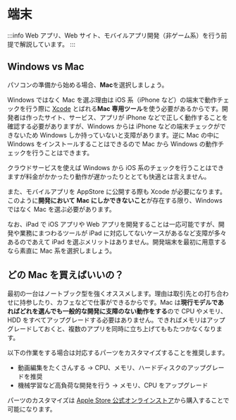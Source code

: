 # 端末

:::info
Web アプリ、Web サイト、モバイルアプリ開発（非ゲーム系）を行う前提で解説しています。
:::

## Windows vs Mac

パソコンの準備から始める場合、**Mac**を選択しましょう。

Windows ではなく Mac を選ぶ理由は iOS 系（iPhone など）の端末で動作チェックを行う際に [Xcode](https://developer.apple.com/jp/xcode/) とばれる**Mac 専用ツール**を使う必要があるからです。開発者は作ったサイト、サービス、アプリが iPhone などで正しく動作することを確認する必要がありますが、Windows からは iPhone などの端末チェックができないため Windows しか持っていないと支障があります。逆に Mac の中に Windows をインストールすることはできるので Mac から Windows の動作チェックを行うことはできます。

クラウドサービスを使えば Windows から iOS 系のチェックを行うことはできますが料金がかかったり動作が遅かったりととても快適とは言えません。

また、モバイルアプリを AppStore に公開する際も Xcode が必要になります。このように**開発において Mac にしかできないこと**が存在する限り、Windows ではなく Mac を選ぶ必要があります。

なお、iPad で iOS アプリや Web アプリを開発することは一応可能ですが、開発や業務にまつわるツールが iPad に対応してないケースがあるなど支障が多々あるのであえて iPad を選ぶメリットはありません。開発端末を最初に用意するなら素直に Mac 系を選択しましょう。

## どの Mac を買えばいいの？

最初の一台はノートブック型を強くオススメします。理由は取引先との打ち合わせに持参したり、カフェなどで仕事ができるからです。Mac は**現行モデルであればどれを選んでも一般的な開発に支障のない動作をする**ので CPU やメモリ、HDD をすべてアップグレードする必要はありません。できればメモリはアップグレードしておくと、複数のアプリを同時に立ち上げてももたつかなくなります。

以下の作業をする場合は対応するパーツをカスタマイズすることを推奨します。

- 動画編集をたくさんする → CPU、メモリ、ハードディスクのアップグレードを推奨
- 機械学習など高負荷な開発を行う → メモリ、CPU をアップグレード

パーツのカスタマイズは [Apple Store 公式オンラインストア](https://www.apple.com/jp/mac/)から購入することで可能になります。
